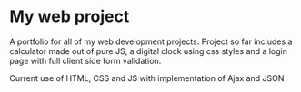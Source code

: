 # My web project
<p>A portfolio for all of my web development projects. Project so far includes a calculator made out of pure JS, a digital clock using css styles and a login page with full client side form validation.</p>

<p>Current use of HTML, CSS and JS with implementation of Ajax and JSON</p>
